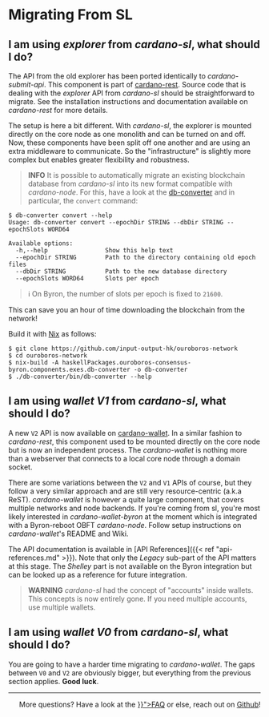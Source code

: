 Migrating From SL
=================

## I am using _explorer_ from _cardano-sl_, what should I do?

The API from the old explorer has been ported identically to _cardano-submit-api_. This component is part of [cardano-rest]. Source code that is dealing with the _explorer_ API from _cardano-sl_ should be straightforward to migrate. See the installation instructions and documentation available on _cardano-rest_ for more details. 

The setup is here a bit different. With _cardano-sl_, the explorer is mounted directly on the core node as one monolith and can be turned on and off. Now, these components have been split off one another and are using an extra middleware to communicate. So the "infrastructure" is slightly more complex but enables greater flexibility and robustness. 

> **INFO**  It is possible to automatically migrate an existing blockchain database from _cardano-sl_ into its new format compatible with _cardano-node_. For this, have a look at the [db-converter][db-converter] and in particular, the `convert` command:

```
$ db-converter convert --help
Usage: db-converter convert --epochDir STRING --dbDir STRING --epochSlots WORD64

Available options:
  -h,--help                Show this help text
  --epochDir STRING        Path to the directory containing old epoch files
  --dbDir STRING           Path to the new database directory
  --epochSlots WORD64      Slots per epoch
```

> ℹ️  On Byron, the number of slots per epoch is fixed to `21600`.

This can save you an hour of time downloading the blockchain from the network! 

Build it with [Nix](https://nixos.org/download.html) as follows:

```
$ git clone https://github.com/input-output-hk/ouroboros-network
$ cd ouroboros-network
$ nix-build -A haskellPackages.ouroboros-consensus-byron.components.exes.db-converter -o db-converter
$ ./db-converter/bin/db-converter --help
```

[db-converter]: https://github.com/input-output-hk/ouroboros-network/tree/master/ouroboros-consensus-byron

## I am using _wallet V1_ from _cardano-sl_, what should I do?

A new `V2` API is now available on [cardano-wallet][cardano-wallet]. In a similar fashion to _cardano-rest_, this component used to be mounted directly on the core node but is now an independent process. The _cardano-wallet_ is nothing more than a webserver that connects to a local core node through a domain socket. 

There are some variations between the `V2` and `V1` APIs of course, but they follow a very similar approach and are still very resource-centric (a.k.a ReST). _cardano-wallet_ is however a quite large component, that covers multiple networks and node backends. If you're coming from sl, you're most likely interested in _cardano-wallet-byron_ at the moment which is integrated with a Byron-reboot OBFT _cardano-node_. Follow setup instructions on _cardano-wallet_'s README and Wiki.

The API documentation is available in [API References]({{< ref "api-references.md" >}}). Note that only the _Legacy_ sub-part of the API matters at this stage. The _Shelley_ part is not available on the Byron integration but can be looked up as a reference for future integration.

> **WARNING**  _cardano-sl_ had the concept of "accounts" inside wallets. This concepts is now entirely gone. If you need multiple accounts, use multiple wallets.

## I am using _wallet V0_ from _cardano-sl_, what should I do?

You are going to have a harder time migrating to _cardano-wallet_. The gaps between `V0` and `V2` are obviously bigger, but everything from the previous section applies. **Good luck**.

---

<p style="text-align: right">
  More questions? Have a look at the <a href="{{< ref "faq.md" >}}">FAQ</a> or else, reach out on <a href="https://github.com/input-output-hk/adrestia/issues/new/choose">Github</a>!
</p>

[cardano-rest]: https://github.com/input-output-hk/cardano-rest
[cardano-wallet]: https://github.com/input-output-hk/cardano-wallet
